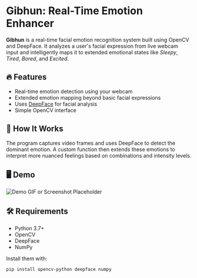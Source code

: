 # Gibhun: Real-Time Emotion Enhancer

**Gibhun** is a real-time facial emotion recognition system built using OpenCV and DeepFace. It analyzes a user's facial expression from live webcam input and intelligently maps it to extended emotional states like *Sleepy*, *Tired*, *Bored*, and *Excited*.

## 🔥 Features
- Real-time emotion detection using your webcam
- Extended emotion mapping beyond basic facial expressions
- Uses [DeepFace](https://github.com/serengil/deepface) for facial analysis
- Simple OpenCV interface

## 🧠 How It Works

The program captures video frames and uses DeepFace to detect the dominant emotion. A custom function then extends these emotions to interpret more nuanced feelings based on combinations and intensity levels.

## 🖥️ Demo

![Demo GIF or Screenshot Placeholder](link-to-image-or-demo.gif)

## 🛠️ Requirements

- Python 3.7+
- OpenCV
- DeepFace
- NumPy

Install them with:

```bash
pip install opencv-python deepface numpy
